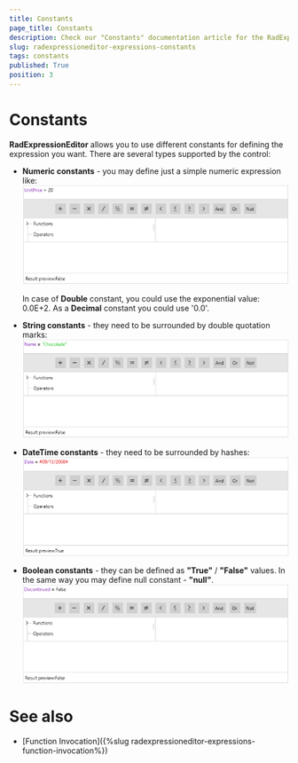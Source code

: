 ```yaml
---
title: Constants
page_title: Constants
description: Check our "Constants" documentation article for the RadExpressionEditor WPF control.
slug: radexpressioneditor-expressions-constants
tags: constants
published: True
position: 3
---
```


# Constants

__RadExpressionEditor__ allows you to use different constants for defining the expression you want. There are several types supported by the control:

* __Numeric constants__ - you may define just a simple numeric expression like:
        
![](images/RadExpressionEditor_NumericConstants.png)

	In case of __Double__ constant, you could use the exponential value: 0.0E+2. As a __Decimal__ constant you could use '0.0'. 

* __String constants__ - they need to be surrounded by double quotation marks:
        
![](images/RadExpressionEditor_StringConstants.png)


* __DateTime constants__ - they need to be surrounded by hashes:
         
![](images/RadExpressionEditor_DataTimeConstants.png)


* __Boolean constants__ - they can be defined as __"True"__ / __"False"__ values. In the same way you may define null constant - __"null"__.
         
![](images/RadExpressionEditor_BooleanConstants.png)

# See also

* [Function Invocation]({%slug radexpressioneditor-expressions-function-invocation%})




